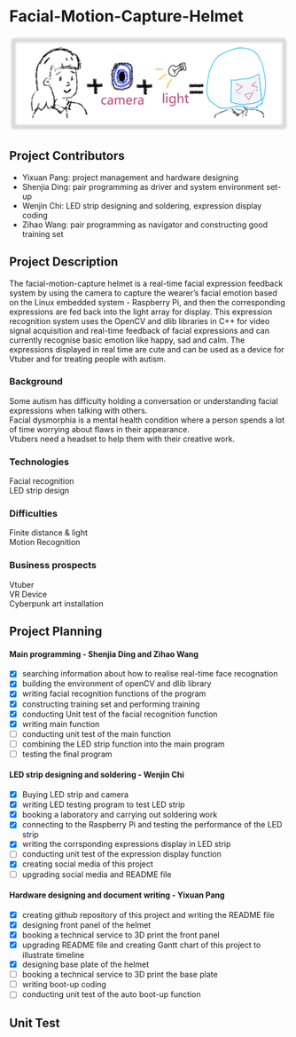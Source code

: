 # Facial-Motion-Capture-Helmet    
![sample](https://github.com/GGGGroot/Facial-Motion-Capture-Helmet/blob/main/image/sample.png?raw=true)
## Project Contributors
- Yixuan Pang: project management and hardware designing
- Shenjia Ding: pair programming as driver and system environment set-up
- Wenjin Chi: LED strip designing and soldering, expression display coding
- Zihao Wang: pair programming as navigator and constructing good training set
## Project Description
  The facial-motion-capture helmet is a real-time facial expression feedback system by using the camera to capture the wearer’s facial emotion based on the Linux embedded system - Raspberry Pi, and then the corresponding expressions are fed back into the light array for display. This expression recognition system uses the OpenCV and dlib libraries in C++ for video signal acquisition and real-time feedback of facial expressions and can currently recognise basic emotion like happy, sad and calm. The expressions displayed in real time are cute and can be used as a device for Vtuber and for treating people with autism.
### Background   
  Some autism has difficulty holding a conversation or understanding facial expressions when talking with others.     
  Facial dysmorphia is a mental health condition where a person spends a lot of time worrying about flaws in their appearance.  
  Vtubers need a headset to help them with their creative work.
### Technologies   
  Facial recognition    
  LED strip design     
### Difficulties    
  Finite distance & light            
  Motion Recognition     
### Business prospects         
  Vtuber       
  VR Device          
  Cyberpunk art installation
## Project Planning
#### Main programming - Shenjia Ding and Zihao Wang
- [x] searching information about how to realise real-time face recognation
- [x] building the environment of openCV and dlib library
- [x] writing facial recognition functions of the program
- [x] constructing training set and performing training
- [x] conducting Unit test of the facial recognition function
- [x] writing main function
- [ ] conducting unit test of the main function
- [ ] combining the LED strip function into the main program
- [ ] testing the final program  
#### LED strip designing and soldering - Wenjin Chi  
- [x] Buying LED strip and camera
- [x] writing LED testing program to test LED strip
- [x] booking a laboratory and carrying out soldering work
- [x] connecting to the Raspberry Pi and testing the performance of the LED strip
- [x] writing the corrsponding expressions display in LED strip
- [ ] conducting unit test of the expression display function
- [x] creating social media of this project
- [ ] upgrading social media and README file
#### Hardware designing and document writing - Yixuan Pang
- [x] creating github repository of this project and writing the README file
- [x] designing front panel of the helmet
- [x] booking a technical service to 3D print the front panel
- [x] upgrading README file and creating Gantt chart of this project to illustrate timeline
- [x] designing base plate of the helmet
- [ ] booking a technical service to 3D print the base plate
- [ ] writing boot-up coding
- [ ] conducting unit test of the auto boot-up function
## Unit Test

